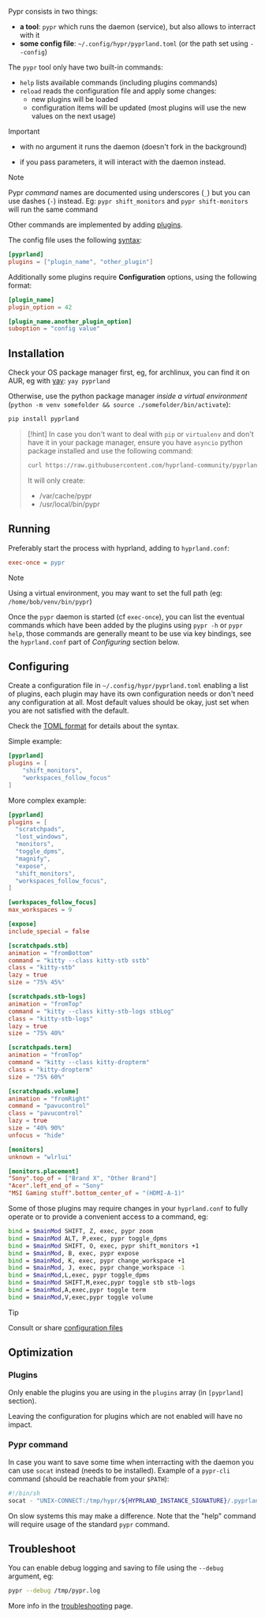 Pypr consists in two things:

- **a tool**: `pypr` which runs the daemon (service), but also allows to interract with it
- **some config file**: `~/.config/hypr/pyprland.toml` (or the path set using `--config`)

The `pypr` tool only have two built-in commands:

- `help` lists available commands (including plugins commands)
- `reload` reads the configuration file and apply some changes:
  - new plugins will be loaded
  - configuration items will be updated (most plugins will use the new values on the next usage)

> [!important]
> - with no argument it runs the daemon (doesn't fork in the background)
>
> - if you pass parameters, it will interact with the daemon instead.

> [!note]
> Pypr *command* names are documented using underscores (`_`) but you can use dashes (`-`) instead.
> Eg: `pypr shift_monitors` and `pypr shift-monitors` will run the same command


Other commands are implemented by adding [plugins](Plugins).

The config file uses the following [syntax](https://toml.io/):

```toml
[pyprland]
plugins = ["plugin_name", "other_plugin"]
```

Additionally some plugins require **Configuration** options, using the following format:

```toml
[plugin_name]
plugin_option = 42

[plugin_name.another_plugin_option]
suboption = "config value"
```

## Installation

Check your OS package manager first, eg, for archlinux, you can find it on AUR, eg with [yay](https://github.com/Jguer/yay): `yay pyprland`

Otherwise, use the python package manager *inside a virtual environment* (`python -m venv somefolder && source ./somefolder/bin/activate`):

```sh
pip install pyprland
```

> [!hint]
> In case you don't want to deal with `pip` or `virtualenv` and don't have it in your package manager, ensure you have `asyncio` python package installed and use the following command:
> 
> ```sh
> curl https://raw.githubusercontent.com/hyprland-community/pyprland/main/scripts/get-pypr | sh
> ```
> It will only create:
> 
> - /var/cache/pypr
> - /usr/local/bin/pypr


## Running

Preferably start the process with hyprland, adding to `hyprland.conf`:

```ini
exec-once = pypr
```

> [!note]
> Using a virtual environment, you may want to set the full path (eg: `/home/bob/venv/bin/pypr`)

Once the `pypr` daemon is started (cf `exec-once`), you can list the eventual commands which have been added by the plugins using `pypr -h` or `pypr help`, those commands are generally meant to be use via key bindings, see the `hyprland.conf` part of *Configuring* section below.

## Configuring

Create a configuration file in `~/.config/hypr/pyprland.toml` enabling a list of plugins, each plugin may have its own configuration needs or don't need any configuration at all. Most default values should be okay, just set when you are not satisfied with the default.

Check the [TOML format](https://toml.io/) for details about the syntax.

Simple example:

```toml
[pyprland]
plugins = [
    "shift_monitors",
    "workspaces_follow_focus"
]
```

More complex example:

```toml
[pyprland]
plugins = [
  "scratchpads",
  "lost_windows",
  "monitors",
  "toggle_dpms",
  "magnify",
  "expose",
  "shift_monitors",
  "workspaces_follow_focus",
]

[workspaces_follow_focus]
max_workspaces = 9

[expose]
include_special = false

[scratchpads.stb]
animation = "fromBottom"
command = "kitty --class kitty-stb sstb"
class = "kitty-stb"
lazy = true
size = "75% 45%"

[scratchpads.stb-logs]
animation = "fromTop"
command = "kitty --class kitty-stb-logs stbLog"
class = "kitty-stb-logs"
lazy = true
size = "75% 40%"

[scratchpads.term]
animation = "fromTop"
command = "kitty --class kitty-dropterm"
class = "kitty-dropterm"
size = "75% 60%"

[scratchpads.volume]
animation = "fromRight"
command = "pavucontrol"
class = "pavucontrol"
lazy = true
size = "40% 90%"
unfocus = "hide"

[monitors]
unknown = "wlrlui"

[monitors.placement]
"Sony".top_of = ["Brand X", "Other Brand"]
"Acer".left_end_of = "Sony"
"MSI Gaming stuff".bottom_center_of = "(HDMI-A-1)"
```

Some of those plugins may require changes in your `hyprland.conf` to fully operate or to provide a convenient access to a command, eg:

```bash
bind = $mainMod SHIFT, Z, exec, pypr zoom
bind = $mainMod ALT, P,exec, pypr toggle_dpms
bind = $mainMod SHIFT, O, exec, pypr shift_monitors +1
bind = $mainMod, B, exec, pypr expose
bind = $mainMod, K, exec, pypr change_workspace +1
bind = $mainMod, J, exec, pypr change_workspace -1
bind = $mainMod,L,exec, pypr toggle_dpms
bind = $mainMod SHIFT,M,exec,pypr toggle stb stb-logs
bind = $mainMod,A,exec,pypr toggle term
bind = $mainMod,V,exec,pypr toggle volume
```

> [!tip]
> Consult or share [configuration files](https://github.com/hyprland-community/pyprland/tree/main/examples)

## Optimization

### Plugins

Only enable the plugins you are using in the `plugins` array (in `[pyprland]` section).

Leaving the configuration for plugins which are not enabled will have no impact.

### Pypr command

In case you want to save some time when interracting with the daemon
you can use `socat` instead (needs to be installed). Example of a `pypr-cli` command (should be reachable from your `$PATH`):
```sh
#!/bin/sh
socat - "UNIX-CONNECT:/tmp/hypr/${HYPRLAND_INSTANCE_SIGNATURE}/.pyprland.sock" <<< $@
```
On slow systems this may make a difference.
Note that the "help" command will require usage of the standard `pypr` command.

## Troubleshoot

You can enable debug logging and saving to file using the `--debug` argument, eg:

```sh
pypr --debug /tmp/pypr.log
```

More info in the [troubleshooting](Troubleshooting) page.

